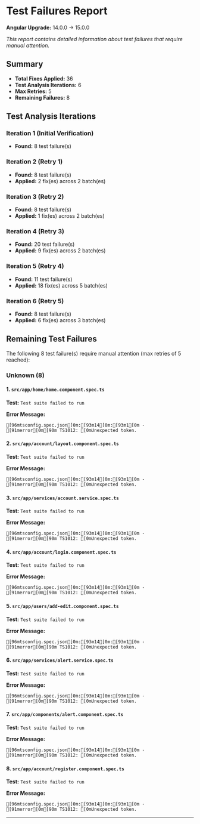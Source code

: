 # Test Failures Report

**Angular Upgrade:** 14.0.0 → 15.0.0

*This report contains detailed information about test failures that require manual attention.*

## Summary

- **Total Fixes Applied:** 36
- **Test Analysis Iterations:** 6
- **Max Retries:** 5
- **Remaining Failures:** 8

## Test Analysis Iterations

### Iteration 1 (Initial Verification)

- **Found:** 8 test failure(s)

### Iteration 2 (Retry 1)

- **Found:** 8 test failure(s)
- **Applied:** 2 fix(es) across 2 batch(es)

### Iteration 3 (Retry 2)

- **Found:** 8 test failure(s)
- **Applied:** 1 fix(es) across 2 batch(es)

### Iteration 4 (Retry 3)

- **Found:** 20 test failure(s)
- **Applied:** 9 fix(es) across 2 batch(es)

### Iteration 5 (Retry 4)

- **Found:** 11 test failure(s)
- **Applied:** 18 fix(es) across 5 batch(es)

### Iteration 6 (Retry 5)

- **Found:** 8 test failure(s)
- **Applied:** 6 fix(es) across 3 batch(es)

## Remaining Test Failures

The following 8 test failure(s) require manual attention (max retries of 5 reached):

### Unknown (8)

#### 1. `src/app/home/home.component.spec.ts`

**Test:** `Test suite failed to run`

**Error Message:**
```
[96mtsconfig.spec.json[0m:[93m14[0m:[93m1[0m - [91merror[0m[90m TS1012: [0mUnexpected token.
```

#### 2. `src/app/account/layout.component.spec.ts`

**Test:** `Test suite failed to run`

**Error Message:**
```
[96mtsconfig.spec.json[0m:[93m14[0m:[93m1[0m - [91merror[0m[90m TS1012: [0mUnexpected token.
```

#### 3. `src/app/services/account.service.spec.ts`

**Test:** `Test suite failed to run`

**Error Message:**
```
[96mtsconfig.spec.json[0m:[93m14[0m:[93m1[0m - [91merror[0m[90m TS1012: [0mUnexpected token.
```

#### 4. `src/app/account/login.component.spec.ts`

**Test:** `Test suite failed to run`

**Error Message:**
```
[96mtsconfig.spec.json[0m:[93m14[0m:[93m1[0m - [91merror[0m[90m TS1012: [0mUnexpected token.
```

#### 5. `src/app/users/add-edit.component.spec.ts`

**Test:** `Test suite failed to run`

**Error Message:**
```
[96mtsconfig.spec.json[0m:[93m14[0m:[93m1[0m - [91merror[0m[90m TS1012: [0mUnexpected token.
```

#### 6. `src/app/services/alert.service.spec.ts`

**Test:** `Test suite failed to run`

**Error Message:**
```
[96mtsconfig.spec.json[0m:[93m14[0m:[93m1[0m - [91merror[0m[90m TS1012: [0mUnexpected token.
```

#### 7. `src/app/components/alert.component.spec.ts`

**Test:** `Test suite failed to run`

**Error Message:**
```
[96mtsconfig.spec.json[0m:[93m14[0m:[93m1[0m - [91merror[0m[90m TS1012: [0mUnexpected token.
```

#### 8. `src/app/account/register.component.spec.ts`

**Test:** `Test suite failed to run`

**Error Message:**
```
[96mtsconfig.spec.json[0m:[93m14[0m:[93m1[0m - [91merror[0m[90m TS1012: [0mUnexpected token.
```

---
